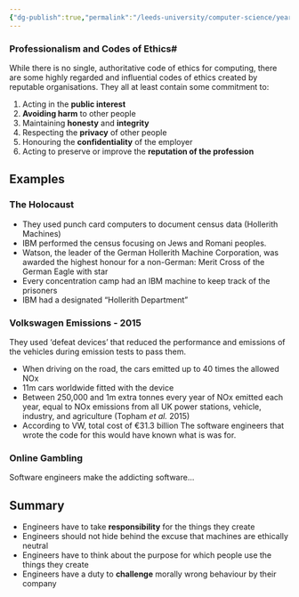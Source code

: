 ```yaml
---
{"dg-publish":true,"permalink":"/leeds-university/computer-science/year-1/professional-computing/ethics/3-challenging-authority/"}
---
```


### Professionalism and Codes of Ethics#
While there is no single, authoritative code of ethics for computing, there are some highly regarded and influential codes of ethics created by reputable organisations. They all at least contain some commitment to:
1. Acting in the **public interest**
2. **Avoiding harm** to other people
3. Maintaining **honesty** and **integrity**
4. Respecting the **privacy** of other people
5. Honouring the **confidentiality** of the employer
6. Acting to preserve or improve the **reputation of the profession**

## Examples
### The Holocaust
- They used punch card computers to document census data (Hollerith Machines)
- IBM performed the census focusing on Jews and Romani peoples.
- Watson, the leader of the German Hollerith Machine Corporation, was awarded the highest honour for a non-German: Merit Cross of the German Eagle with star
- Every concentration camp had an IBM machine to keep track of the prisoners
- IBM had a designated “Hollerith Department”
### Volkswagen Emissions - 2015
They used ‘defeat devices’ that reduced the performance and emissions of the vehicles during emission tests to pass them.
- When driving on the road, the cars emitted up to 40 times the allowed NOx
- 11m cars worldwide fitted with the device
- Between 250,000 and 1m extra tonnes every year of NOx emitted each year, equal to NOx emissions from all UK power stations, vehicle, industry, and agriculture (Topham *et al.* 2015)
- According to VW, total cost of €31.3 billion
The software engineers that wrote the code for this would have known what is was for.
### Online Gambling
Software engineers make the addicting software…

## Summary
- Engineers have to take **responsibility** for the things they create
- Engineers should not hide behind the excuse that machines are ethically neutral
- Engineers have to think about the purpose for which people use the things they create
- Engineers have a duty to **challenge** morally wrong behaviour by their company
